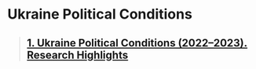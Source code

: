 # Ukraine Political Conditions
> ## [1. Ukraine Political Conditions (2022–2023). Research Highlights](./01.md)
